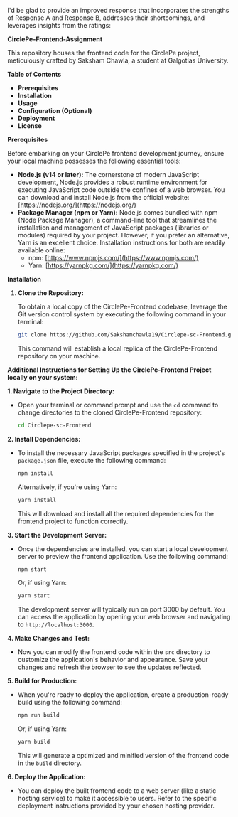 I'd be glad to provide an improved response that incorporates the strengths of Response A and Response B, addresses their shortcomings, and leverages insights from the ratings:

**CirclePe-Frontend-Assignment**

This repository houses the frontend code for the CirclePe project, meticulously crafted by Saksham Chawla, a student at Galgotias University.

**Table of Contents**

- **Prerequisites**
- **Installation**
- **Usage**
- **Configuration (Optional)**
- **Deployment**
- **License**

**Prerequisites**

Before embarking on your CirclePe frontend development journey, ensure your local machine possesses the following essential tools:

- **Node.js (v14 or later):**  The cornerstone of modern JavaScript development, Node.js provides a robust runtime environment for executing JavaScript code outside the confines of a web browser. You can download and install Node.js from the official website: [https://nodejs.org/](https://nodejs.org/)
- **Package Manager (npm or Yarn):**  Node.js comes bundled with npm (Node Package Manager), a command-line tool that streamlines the installation and management of JavaScript packages (libraries or modules) required by your project. However, if you prefer an alternative, Yarn is an excellent choice. Installation instructions for both are readily available online:
    - npm: [https://www.npmjs.com/](https://www.npmjs.com/)
    - Yarn: [https://yarnpkg.com/](https://yarnpkg.com/)

**Installation**

1. **Clone the Repository:**

   To obtain a local copy of the CirclePe-Frontend codebase, leverage the Git version control system by executing the following command in your terminal:

   ```bash
   git clone https://github.com/Sakshamchawla19/Circlepe-sc-Frontend.git
   ```

   This command will establish a local replica of the CirclePe-Frontend repository on your machine.

**Additional Instructions for Setting Up the CirclePe-Frontend Project locally on your system:**

**1. Navigate to the Project Directory:**

- Open your terminal or command prompt and use the `cd` command to change directories to the cloned CirclePe-Frontend repository:

   ```bash
   cd Circlepe-sc-Frontend
   ```

**2. Install Dependencies:**

- To install the necessary JavaScript packages specified in the project's `package.json` file, execute the following command:

   ```bash
   npm install
   ```

   Alternatively, if you're using Yarn:

   ```bash
   yarn install
   ```

   This will download and install all the required dependencies for the frontend project to function correctly.

**3. Start the Development Server:**

- Once the dependencies are installed, you can start a local development server to preview the frontend application. Use the following command:

   ```bash
   npm start
   ```

   Or, if using Yarn:

   ```bash
   yarn start
   ```

   The development server will typically run on port 3000 by default. You can access the application by opening your web browser and navigating to `http://localhost:3000`.

**4. Make Changes and Test:**

- Now you can modify the frontend code within the `src` directory to customize the application's behavior and appearance. Save your changes and refresh the browser to see the updates reflected.

**5. Build for Production:**

- When you're ready to deploy the application, create a production-ready build using the following command:

   ```bash
   npm run build
   ```

   Or, if using Yarn:

   ```bash
   yarn build
   ```

   This will generate a optimized and minified version of the frontend code in the `build` directory.

**6. Deploy the Application:**

- You can deploy the built frontend code to a web server (like a static hosting service) to make it accessible to users. Refer to the specific deployment instructions provided by your chosen hosting provider.


